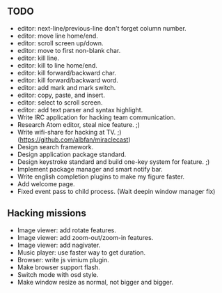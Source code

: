 ## TODO

* editor: next-line/previous-line don't forget column number.
* editor: move line home/end.
* editor: scroll screen up/down.
* editor: move to first non-blank char.
* editor: kill line.
* editor: kill to line home/end.
* editor: kill forward/backward char.
* editor: kill forward/backward word.
* editor: add mark and mark switch.
* editor: copy, paste, and insert.
* editor: select to scroll screen.
* editor: add text parser and syntax highlight.
* Write IRC application for hacking team communication.
* Research Atom editor, steal nice feature. ;)
* Write wifi-share for hacking at TV. ;) (https://github.com/albfan/miraclecast)
* Design search framework.
* Design application package standard.
* Design keystroke standard and build one-key system for feature. ;)
* Implement package manager and smart notify bar.
* Write english completion plugins to make my figure faster. 
* Add welcome page.
* Fixed event pass to child process. (Wait deepin window manager fix)

## Hacking missions
* Image viewer: add rotate features.
* Image viewer: add zoom-out/zoom-in features.
* Image viewer: add nagivater.
* Music player: use faster way to get duration.
* Browser: write js vimium plugin.
* Make browser support flash.
* Switch mode with osd style.
* Make window resize as normal, not bigger and bigger.

